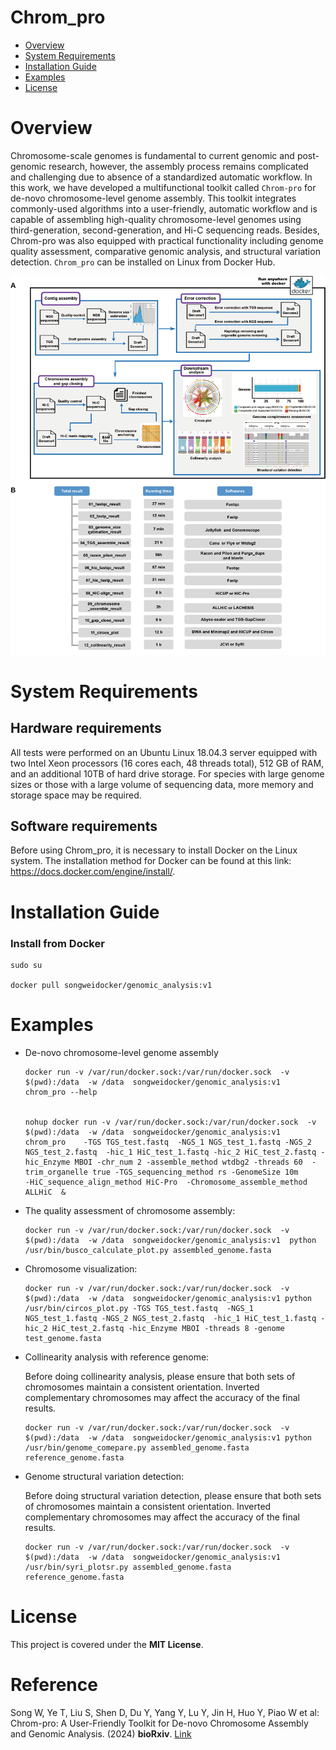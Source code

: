 # Chrom_pro

- [Overview](#overview)
- [System Requirements](#system-requirements)
- [Installation Guide](#installation-guide)
- [Examples](#examples)
- [License](#license)

  

# Overview
Chromosome-scale genomes is fundamental to current genomic and post-genomic research, however, the assembly process remains complicated and challenging due to absence of a standardized automatic workflow. In this work, we have developed a multifunctional toolkit called ```Chrom-pro``` for de-novo chromosome-level genome assembly. This toolkit integrates commonly-used algorithms into a user-friendly, automatic workflow and is capable of assembling high-quality chromosome-level genomes using third-generation, second-generation, and Hi-C sequencing reads.  Besides, Chrom-pro was also equipped with practical functionality including genome quality assessment, comparative genomic analysis, and structural variation detection. ```Chrom_pro``` can be installed on Linux from Docker Hub.

![](Pipeline.jpg)





# System Requirements

## Hardware requirements
All tests were performed on an Ubuntu Linux 18.04.3 server equipped with two Intel Xeon processors (16 cores each, 48 threads total), 512 GB of RAM, and an additional 10TB of hard drive storage. For species with large genome sizes or those with a large volume of sequencing data, more memory and storage space may be required.

## Software requirements
Before using Chrom_pro, it is necessary to install Docker on the Linux system. The installation method for Docker can be found at this link: https://docs.docker.com/engine/install/.



# Installation Guide

### Install from Docker

```
sudo su

docker pull songweidocker/genomic_analysis:v1
```



# Examples
- De-novo chromosome-level genome assembly

  ```
  docker run -v /var/run/docker.sock:/var/run/docker.sock  -v $(pwd):/data  -w /data  songweidocker/genomic_analysis:v1  chrom_pro --help
  
  
  nohup docker run -v /var/run/docker.sock:/var/run/docker.sock  -v $(pwd):/data  -w /data  songweidocker/genomic_analysis:v1  chrom_pro    -TGS TGS_test.fastq  -NGS_1 NGS_test_1.fastq -NGS_2 NGS_test_2.fastq  -hic_1 HiC_test_1.fastq -hic_2 HiC_test_2.fastq -hic_Enzyme MBOI -chr_num 2 -assemble_method wtdbg2 -threads 60  -trim_organelle true -TGS_sequencing_method rs -GenomeSize 10m                      -HiC_sequence_align_method HiC-Pro  -Chromosome_assemble_method ALLHiC  &
  
  ```



- The quality assessment of chromosome assembly: 

  ```
  docker run -v /var/run/docker.sock:/var/run/docker.sock  -v $(pwd):/data  -w /data  songweidocker/genomic_analysis:v1  python /usr/bin/busco_calculate_plot.py assembled_genome.fasta
  ```

  

- Chromosome visualization:

  ```
  docker run -v /var/run/docker.sock:/var/run/docker.sock  -v $(pwd):/data  -w /data  songweidocker/genomic_analysis:v1 python /usr/bin/circos_plot.py -TGS TGS_test.fastq  -NGS_1 NGS_test_1.fastq -NGS_2 NGS_test_2.fastq  -hic_1 HiC_test_1.fastq -hic_2 HiC_test_2.fastq -hic_Enzyme MBOI -threads 8 -genome test_genome.fasta
  ```

  




- Collinearity analysis with reference genome:

  Before doing collinearity analysis, please ensure that both sets of chromosomes maintain a consistent orientation. Inverted complementary chromosomes may affect the accuracy of the final results.

  ```
  docker run -v /var/run/docker.sock:/var/run/docker.sock  -v $(pwd):/data  -w /data  songweidocker/genomic_analysis:v1 python /usr/bin/genome_comepare.py assembled_genome.fasta  reference_genome.fasta
  ```

  

- Genome structural variation detection:

  Before doing structural variation detection, please ensure that both sets of chromosomes maintain a consistent orientation. Inverted complementary chromosomes may affect the accuracy of the final results.

  ```
  docker run -v /var/run/docker.sock:/var/run/docker.sock  -v $(pwd):/data  -w /data  songweidocker/genomic_analysis:v1  /usr/bin/syri_plotsr.py assembled_genome.fasta reference_genome.fasta
  ```

  

# License

This project is covered under the **MIT License**.



# Reference

Song W, Ye T, Liu S, Shen D, Du Y, Yang Y, Lu Y, Jin H, Huo Y, Piao W et al: Chrom-pro: A User-Friendly Toolkit for De-novo Chromosome Assembly and Genomic Analysis. (2024) **bioRxiv**. [Link](https://www.biorxiv.org/content/10.1101/2024.03.02.583079v1)
